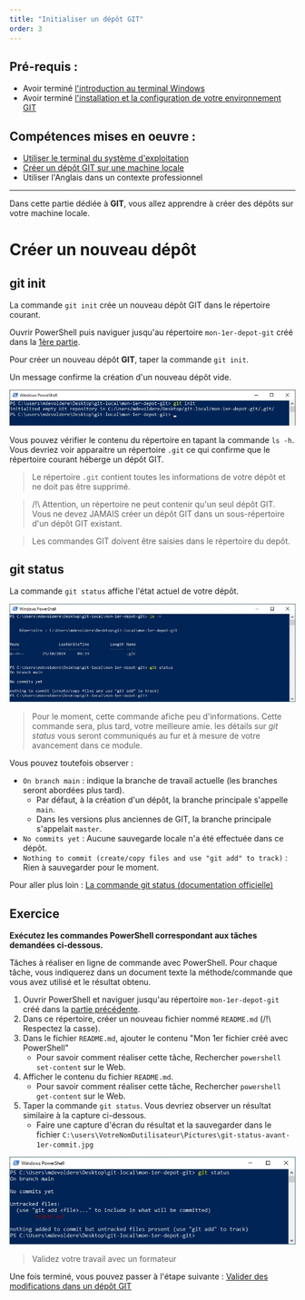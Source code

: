 ```yaml
---
title: "Initialiser un dépôt GIT"
order: 3
---
```



## Pré-requis : 
- Avoir terminé [l'introduction au terminal Windows](./01-powershell-intro)
- Avoir terminé [l'installation et la configuration de votre environnement GIT](./02-git-config)

## Compétences mises en oeuvre : 
- [Utiliser le terminal du système d'exploitation](./01-powershell-intro)
- [Créer un dépôt GIT sur une machine locale](https://git-scm.com/docs/git-init/fr)
- Utiliser l'Anglais dans un contexte professionnel


---

Dans cette partie dédiée à **GIT**, vous allez apprendre à créer des dépôts sur votre machine locale. 

# Créer un nouveau dépôt 

## git init

La commande `git init` crée un nouveau dépôt GIT dans le répertoire courant.

Ouvrir PowerShell puis naviguer jusqu'au répertoire `mon-1er-depot-git` créé dans la [1ère partie](./01-powershell-intro).

Pour créer un nouveau dépôt **GIT**, taper la commande `git init`.

Un message confirme la création d'un nouveau dépôt vide.

![PowerShell GIT init](./img/git-local-init.jpg)

Vous pouvez vérifier le contenu du répertoire en tapant la commande  `ls -h`. Vous devriez voir apparaitre un répertoire `.git` ce qui confirme que le répertoire courant héberge un dépôt GIT.

> Le répertoire `.git` contient toutes les informations de votre dépôt et ne doit pas être supprimé. 

> /!\ Attention, un répertoire ne peut contenir qu'un seul dépôt GIT. Vous ne devez JAMAIS créer un dépôt GIT dans un sous-répertoire d'un dépôt GIT existant. 

> Les commandes GIT doivent être saisies dans le répertoire du depôt.


## git status

La commande `git status` affiche l'état actuel de votre dépôt.

![git status](./img/git-local-status.jpg)

> Pour le moment, cette commande afiche peu d'informations. Cette commande sera, plus tard, votre meilleure amie. les détails sur *git status* vous seront communiqués au fur et à mesure de votre avancement dans ce module.

Vous pouvez toutefois observer : 
- `On branch main` : indique la branche de travail actuelle (les branches seront abordées plus tard).
    - Par défaut, à la création d'un dépôt, la branche principale s'appelle `main`.
    - Dans les versions plus anciennes de GIT, la branche principale s'appelait `master`.
- `No commits yet` : Aucune sauvegarde locale n'a été effectuée dans ce dépôt.
- `Nothing to commit (create/copy files and use "git add" to track)` : Rien à sauvegarder pour le moment.

Pour aller plus loin : [La commande git status (documentation officielle)](https://git-scm.com/docs/git-status)

## Exercice

**Exécutez les commandes PowerShell correspondant aux tâches demandées ci-dessous.**

Tâches à réaliser en ligne de commande avec PowerShell. Pour chaque tâche, vous indiquerez dans un document texte la méthode/commande que vous avez utilisé et le résultat obtenu.

1. Ouvrir PowerShell et naviguer jusqu'au répertoire `mon-1er-depot-git` créé dans la [partie précédente](./01-powershell-intro).
2. Dans ce répertoire, créer un nouveau fichier nommé `README.md` (/!\ Respectez la casse).
3. Dans le fichier `README.md`, ajouter le contenu "Mon 1er fichier créé avec PowerShell" 
    - Pour savoir comment réaliser cette tâche, Rechercher `powershell set-content` sur le Web.
4. Afficher le contenu du fichier `README.md`.
    - Pour savoir comment réaliser cette tâche, Rechercher `powershell get-content` sur le Web.
5. Taper la commande `git status`. Vous devriez observer un résultat similaire à la capture ci-dessous.
    - Faire une capture d'écran du résultat et la sauvegarder dans le fichier `C:\users\VotreNomDutilisateur\Pictures\git-status-avant-1er-commit.jpg`

![git status before files added](./img/git-local-status-2.jpg)


> Validez votre travail avec un formateur

Une fois terminé, vous pouvez passer à l'étape suivante : [Valider des modifications dans un dépôt GIT](./04-git-status-add-commit)
